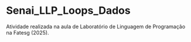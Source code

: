 # Senai_LLP_Loops_Dados
Atividade realizada na aula de Laboratório de Linguagem de Programação na Fatesg (2025).
